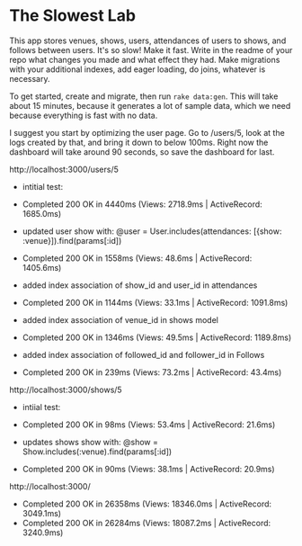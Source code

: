 # The Slowest Lab

This app stores venues, shows, users, attendances of users to shows, and follows between users.  It's so slow!  Make it fast.  Write in the readme of your repo what changes you made and what effect they had.  Make migrations with your additional indexes, add eager loading, do joins, whatever is necessary.

To get started, create and migrate, then run `rake data:gen`.  This will take about 15 minutes, because it generates a lot of sample data, which we need because everything is fast with no data.

I suggest you start by optimizing the user page.  Go to /users/5, look at the logs created by that, and bring it down to below 100ms.  Right now the dashboard will take around 90 seconds, so save the dashboard for last.


http://localhost:3000/users/5
- intitial test:
* Completed 200 OK in 4440ms (Views: 2718.9ms | ActiveRecord: 1685.0ms)

- updated user show with: @user = User.includes(attendances: [{show: :venue}]).find(params[:id])
* Completed 200 OK in 1558ms (Views: 48.6ms | ActiveRecord: 1405.6ms)

- added index association of show_id and user_id in attendances
* Completed 200 OK in 1144ms (Views: 33.1ms | ActiveRecord: 1091.8ms)

- added index association of venue_id in shows model
* Completed 200 OK in 1346ms (Views: 49.5ms | ActiveRecord: 1189.8ms)

- added index association of followed_id and follower_id in Follows
* Completed 200 OK in 239ms (Views: 73.2ms | ActiveRecord: 43.4ms)


http://localhost:3000/shows/5
- intiial test:
* Completed 200 OK in 98ms (Views: 53.4ms | ActiveRecord: 21.6ms)

- updates shows show with: @show = Show.includes(:venue).find(params[:id])
* Completed 200 OK in 90ms (Views: 38.1ms | ActiveRecord: 20.9ms)

http://localhost:3000/
* Completed 200 OK in 26358ms (Views: 18346.0ms | ActiveRecord: 3049.1ms)
* Completed 200 OK in 26284ms (Views: 18087.2ms | ActiveRecord: 3240.9ms)

